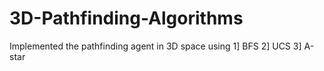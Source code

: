 # 3D-Pathfinding-Algorithms
Implemented the pathfinding agent in 3D space using 
1] BFS
2] UCS
3] A-star
